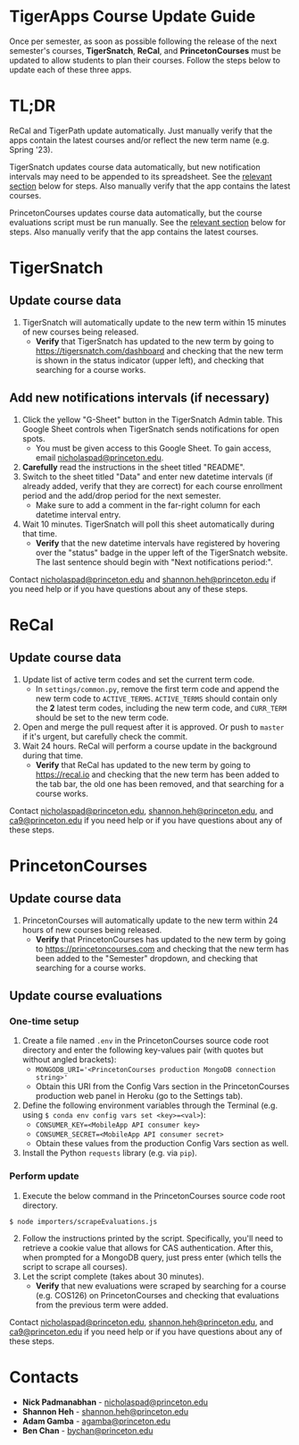 # TigerApps Course Update Guide

Once per semester, as soon as possible following the release of the next semester's courses, **TigerSnatch**, **ReCal**, and **PrincetonCourses** must be updated to allow students to plan their courses. Follow the steps below to update each of these three apps.

# TL;DR

ReCal and TigerPath update automatically. Just manually verify that the apps contain the latest courses and/or reflect the new term name (e.g. Spring '23).

TigerSnatch updates course data automatically, but new notification intervals may need to be appended to its spreadsheet. See the [relevant section](#add-new-notifications-intervals-if-necessary) below for steps. Also manually verify that the app contains the latest courses.

PrincetonCourses updates course data automatically, but the course evaluations script must be run manually. See the [relevant section](#update-course-evaluations) below for steps. Also manually verify that the app contains the latest courses.

# TigerSnatch

## Update course data

1. TigerSnatch will automatically update to the new term within 15 minutes of new courses being released.
   - **Verify** that TigerSnatch has updated to the new term by going to https://tigersnatch.com/dashboard and checking that the new term is shown in the status indicator (upper left), and checking that searching for a course works.

## Add new notifications intervals (if necessary)

1. Click the yellow "G-Sheet" button in the TigerSnatch Admin table. This Google Sheet controls when TigerSnatch sends notifications for open spots.
   - You must be given access to this Google Sheet. To gain access, email nicholaspad@princeton.edu.
2. **Carefully** read the instructions in the sheet titled "README".
3. Switch to the sheet titled "Data" and enter new datetime intervals (if already added, verify that they are correct) for each course enrollment period and the add/drop period for the next semester.
   - Make sure to add a comment in the far-right column for each datetime interval entry.
4. Wait 10 minutes. TigerSnatch will poll this sheet automatically during that time.
   - **Verify** that the new datetime intervals have registered by hovering over the "status" badge in the upper left of the TigerSnatch website. The last sentence should begin with "Next notifications period:".

Contact nicholaspad@princeton.edu and shannon.heh@princeton.edu if you need help or if you have questions about any of these steps.

# ReCal

## Update course data

1. Update list of active term codes and set the current term code.
   - In `settings/common.py`, remove the first term code and append the new term code to `ACTIVE_TERMS`. `ACTIVE_TERMS` should contain only the **2** latest term codes, including the new term code, and `CURR_TERM` should be set to the new term code.
2. Open and merge the pull request after it is approved. Or push to `master` if it's urgent, but carefully check the commit.
3. Wait 24 hours. ReCal will perform a course update in the background during that time.
   - **Verify** that ReCal has updated to the new term by going to https://recal.io and checking that the new term has been added to the tab bar, the old one has been removed, and that searching for a course works.

Contact nicholaspad@princeton.edu, shannon.heh@princeton.edu, and ca9@princeton.edu if you need help or if you have questions about any of these steps.

# PrincetonCourses

## Update course data

1. PrincetonCourses will automatically update to the new term within 24 hours of new courses being released.
   - **Verify** that PrincetonCourses has updated to the new term by going to https://princetoncourses.com and checking that the new term has been added to the "Semester" dropdown, and checking that searching for a course works.

## Update course evaluations

### One-time setup

1. Create a file named `.env` in the PrincetonCourses source code root directory and enter the following key-values pair (with quotes but without angled brackets):
   - `MONGODB_URI='<PrincetonCourses production MongoDB connection string>'`
   - Obtain this URI from the Config Vars section in the PrincetonCourses production web panel in Heroku (go to the Settings tab).
2. Define the following environment variables through the Terminal (e.g. using `$ conda env config vars set <key>=<val>`):
   - `CONSUMER_KEY=<MobileApp API consumer key>`
   - `CONSUMER_SECRET=<MobileApp API consumer secret>`
   - Obtain these values from the production Config Vars section as well.
3. Install the Python `requests` library (e.g. via `pip`).

### Perform update

1. Execute the below command in the PrincetonCourses source code root directory.

```
$ node importers/scrapeEvaluations.js
```

2. Follow the instructions printed by the script. Specifically, you'll need to retrieve a cookie value that allows for CAS authentication. After this, when prompted for a MongoDB query, just press enter (which tells the script to scrape all courses).
3. Let the script complete (takes about 30 minutes).
   - **Verify** that new evaluations were scraped by searching for a course (e.g. COS126) on PrincetonCourses and checking that evaluations from the previous term were added.

Contact nicholaspad@princeton.edu, shannon.heh@princeton.edu, and ca9@princeton.edu if you need help or if you have questions about any of these steps.

# Contacts

- **Nick Padmanabhan** - nicholaspad@princeton.edu
- **Shannon Heh** - shannon.heh@princeton.edu
- **Adam Gamba** - agamba@princeton.edu
- **Ben Chan** - bychan@princeton.edu
